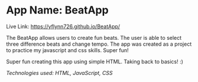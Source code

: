 # App Name: BeatApp

Live Link: https://yflynn726.github.io/BeatApp/

The BeatApp allows users to create fun beats. The user is able to select three difference beats and change tempo. 
The app was created as a project to practice my javascript and css skills.  Super fun!

Super fun creating this app using simple HTML.  Taking back to basics! :)

*Technologies used: HTML, JavaScript, CSS*
